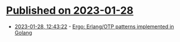 # [Published on 2023-01-28](index.md)

* [2023-01-28, 12:43:22](https://news.ycombinator.com/item?id=34557116) - [Ergo: Erlang/OTP patterns implemented in Golang](https://cloud.ergo.services/#Framework)
